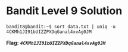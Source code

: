 # Bandit Level 9 Solution

```
bandit8@bandit:~$ sort data.txt | uniq -u
4CKMh1JI91bUIZZPXDqGanal4xvAg0JM
```

**Flag:** ***`4CKMh1JI91bUIZZPXDqGanal4xvAg0JM`*** 

